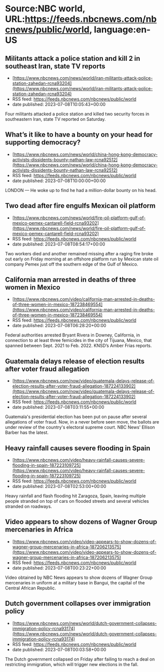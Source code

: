 # Source:NBC world, URL:https://feeds.nbcnews.com/nbcnews/public/world, language:en-US

## Militants attack a police station and kill 2 in southeast Iran, state TV reports
 - [https://www.nbcnews.com/news/world/iran-militants-attack-police-station-zahedan-rcna93204](https://www.nbcnews.com/news/world/iran-militants-attack-police-station-zahedan-rcna93204)
 - RSS feed: https://feeds.nbcnews.com/nbcnews/public/world
 - date published: 2023-07-08T10:05:43+00:00

Four militants attacked a police station and killed two security forces in southeastern Iran, state TV reported on Saturday.

## What’s it like to have a bounty on your head for supporting democracy?
 - [https://www.nbcnews.com/news/world/china-hong-kong-democracy-activists-dissidents-bounty-nathan-law-rcna92512](https://www.nbcnews.com/news/world/china-hong-kong-democracy-activists-dissidents-bounty-nathan-law-rcna92512)
 - RSS feed: https://feeds.nbcnews.com/nbcnews/public/world
 - date published: 2023-07-08T10:00:00+00:00

LONDON — He woke up to find he had a million-dollar bounty on his head.

## Two dead after fire engulfs Mexican oil platform
 - [https://www.nbcnews.com/news/world/fire-oil-platform-gulf-of-mexico-pemex-cantarell-field-rcna93202](https://www.nbcnews.com/news/world/fire-oil-platform-gulf-of-mexico-pemex-cantarell-field-rcna93202)
 - RSS feed: https://feeds.nbcnews.com/nbcnews/public/world
 - date published: 2023-07-08T08:54:17+00:00

Two workers died and another remained missing after a raging fire broke out early on Friday morning at an offshore platform run by Mexican state oil company Pemex just off the southern edge of the Gulf of Mexico.

## California man arrested in deaths of three women in Mexico
 - [https://www.nbcnews.com/video/california-man-arrested-in-deaths-of-three-women-in-mexico-187238469554](https://www.nbcnews.com/video/california-man-arrested-in-deaths-of-three-women-in-mexico-187238469554)
 - RSS feed: https://feeds.nbcnews.com/nbcnews/public/world
 - date published: 2023-07-08T06:28:20+00:00

Federal authorities arrested Bryant Rivera in Downey, California, in connection to at least three femicides in the city of Tijuana, Mexico, that spanned between Sept. 2021 to Feb. 2022. KNSD’s Amber Frias reports.

## Guatemala delays release of election results after voter fraud allegation
 - [https://www.nbcnews.com/now/video/guatemala-delays-release-of-election-results-after-voter-fraud-allegation-187224133902](https://www.nbcnews.com/now/video/guatemala-delays-release-of-election-results-after-voter-fraud-allegation-187224133902)
 - RSS feed: https://feeds.nbcnews.com/nbcnews/public/world
 - date published: 2023-07-08T03:11:55+00:00

Guatemala's presidential election has been put on pause after several allegations of voter fraud. Now, in a never before seen move, the ballots are under review of the country's electoral supreme court. NBC News' Ellison Barber has the latest.

## Heavy rainfall causes severe flooding in Spain
 - [https://www.nbcnews.com/video/heavy-rainfall-causes-severe-flooding-in-spain-187223109725](https://www.nbcnews.com/video/heavy-rainfall-causes-severe-flooding-in-spain-187223109725)
 - RSS feed: https://feeds.nbcnews.com/nbcnews/public/world
 - date published: 2023-07-08T02:53:00+00:00

Heavy rainfall and flash flooding hit Zaragoza, Spain, leaving multiple people stranded on top of cars on flooded streets and several vehicles stranded on roadways.

## Video appears to show dozens of Wagner Group mercenaries in Africa
 - [https://www.nbcnews.com/video/video-appears-to-show-dozens-of-wagner-group-mercenaries-in-africa-187206213575](https://www.nbcnews.com/video/video-appears-to-show-dozens-of-wagner-group-mercenaries-in-africa-187206213575)
 - RSS feed: https://feeds.nbcnews.com/nbcnews/public/world
 - date published: 2023-07-08T00:23:22+00:00

Video obtained by NBC News appears to show dozens of Wagner Group mercenaries in uniform at a military base in Bangui, the capital of the Central African Republic.

## Dutch government collapses over immigration policy
 - [https://www.nbcnews.com/news/world/dutch-government-collapses-immigration-policy-rcna93174](https://www.nbcnews.com/news/world/dutch-government-collapses-immigration-policy-rcna93174)
 - RSS feed: https://feeds.nbcnews.com/nbcnews/public/world
 - date published: 2023-07-08T00:03:58+00:00

The Dutch government collapsed on Friday after failing to reach a deal on restricting immigration, which will trigger new elections in the fall.

